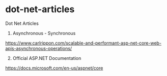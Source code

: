# dot-net-articles
Dot Net Articles


1. Asynchronous - Synchronous

https://www.carlrippon.com/scalable-and-performant-asp-net-core-web-apis-asynchronous-operations/

2. Official ASP.NET Documentation

https://docs.microsoft.com/en-us/aspnet/core

